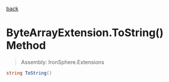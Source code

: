 ﻿

[back](/IronSphere.Extensions/types/ByteArrayExtension)

# ByteArrayExtension.ToString() Method

> Assembly: IronSphere.Extensions

```csharp
string ToString()
```



 